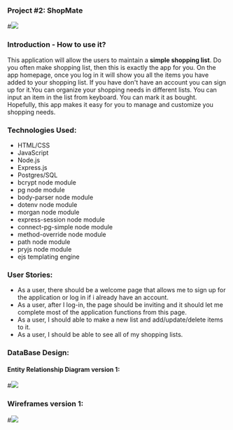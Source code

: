 ### Project #2: ShopMate

#![](https://static.mgmresorts.com/content/dam/MGM/monte-carlo/retail/shopping-hero-image/monte-carlo-amenities-shopping-bags.tiff.image.1440.550.high.jpg)

### Introduction - How to use it?

This application will allow the users to maintain a **simple shopping list**. Do you often make shopping list, then this is exactly the app for you. On the app homepage, once you log in it will show you all the items you have added to your shopping list. If you have don't have an account you can sign up for it.You can organize your shopping needs in different lists. You can input an item in the list from keyboard. You can mark it as bought. Hopefully, this app makes it easy for you to manage and customize you shopping needs.

### Technologies Used:
* HTML/CSS
* JavaScript
* Node.js
* Express.js
* Postgres/SQL
* bcrypt node module
* pg node module
* body-parser node module
* dotenv node module
* morgan node module
* express-session node module
* connect-pg-simple node module
* method-override node module
* path node module
* pryjs node module
* ejs templating engine

### User Stories:
* As a user, there should be a welcome page that allows me to sign up for the application or log in if i already have an account.
* As a user, after I log-in, the page should be inviting and it should let me complete most of the application functions from this page.
* As a user, I should able to make a new list and add/update/delete items to it.
* As a user, I should be able to see all of my shopping lists.

### DataBase Design:
#### Entity Relationship Diagram version 1:
#![](ERD.png)

### Wireframes version 1:
#![](wireframes.png)
